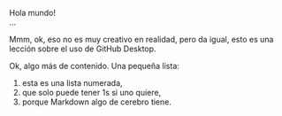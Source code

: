 Hola mundo!  
...

Mmm, ok, eso no es muy creativo en realidad, pero da igual, esto es una lección sobre el uso de GitHub Desktop.

Ok, algo más de contenido. Una pequeña lista:
 
1. esta es una lista numerada,
2. que solo puede tener 1s si uno quiere, 
3. porque Markdown algo de cerebro tiene.

